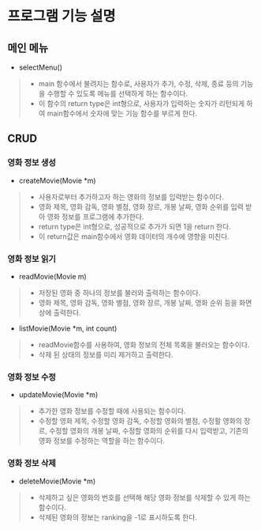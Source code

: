 # 프로그램 기능 설명

## 메인 메뉴

* selectMenu()
 > + main 함수에서 불려지는 함수로, 사용자가 추가, 수정, 삭제, 종료 등의 기능을 수행할 수 있도록 메뉴를 선택하게 하는 함수이다.   
 > + 이 함수의 return type은 int형으로, 사용자가 입력하는 숫자가 리턴되게 하여 main함수에서 숫자에 맞는 기능 함수를 부르게 한다.   



## CRUD

### 영화 정보 생성
* createMovie(Movie *m) 
 > + 사용자로부터 추가하고자 하는 영화의 정보를 입력받는 함수이다.   
 > + 영화 제목, 영화 감독, 영화 별점, 영화 장르, 개봉 날짜, 영화 순위를 입력 받아 영화 정보를 프로그램에 추가한다.
 > + return type은 int형으로, 성공적으로 추가가 되면 1을 return 한다. 
 > + 이 return값은 main함수에서 영화 데이터의 개수에 영향을 미친다.   
 
 
 
 ### 영화 정보 읽기
 
 * readMovie(Movie m)
 > + 저장된 영화 중 하나의 정보를 불러와 출력하는 함수이다. 
 > + 영화 제목, 영화 감독, 영화 별점, 영화 장르, 개봉 날짜, 영화 순위 등을 화면 상에 출력한다.

* listMovie(Movie *m, int count)
> + readMovie함수를 사용하여, 영화 정보의 전체 목록을 불러오는 함수이다. 
> + 삭제 된 상태의 정보를 미리 제거하고 출력한다. 
> 

 ### 영화 정보 수정
 * updateMovie(Movie *m)
 > + 추가한 영화 정보를 수정할 때에 사용되는 함수이다.   
 > + 수정할 영화 제목, 수정할 영화 감독, 수정할 영화의 별점, 수정활 영화의 장르, 수정할 영화의 개봉 날짜, 수정할 영화의 순위를 다시 입력받고, 기존의 영화 정보를 수정하는 역할을 하는 함수이다.   
 >

### 영화 정보 삭제
* deleteMovie(Movie *m)
> + 삭제하고 싶은 영화의 번호를 선택해 해당 영화 정보를 삭제할 수 있게 하는 함수이다. 
> + 삭제된 영화의 정보는 ranking을 -1로 표시하도록 한다. 
> 


